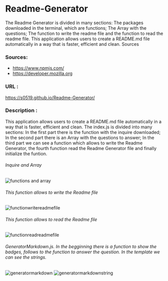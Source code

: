 # Readme-Generator

The Readme Generator is divided in many sections: The packages downloaded in the terminal, which are functions; The Array with the questions; The function to write 
the readme file and the function to read the readme file. This application allows users to create a README.md file automatically in a way that is faster, efficient and clean.
Sources


### Sources:
* https://www.npmjs.com/
* https://developer.mozilla.org


### URL :
https://s0519.github.io/Readme-Generator/


### Description :
This application allows users to create a README.md file automatically in a way that is faster, efficient and clean.
The index.js  is divided into many sections: In the first part there is the function with the inquire downloaded; In the second part there is an Array with the questions to answer; In the third part we can see a function which allows to write the Readme Generator, the fourth function read the Readme Generator file and finally initialize the funtion.




###### Inquire and Array

![functions and array](https://user-images.githubusercontent.com/80322588/118378156-58d56000-b597-11eb-860c-0fcb94ad40be.png)



###### This function allows to write the Readme file

![functionwritereadmefile](https://user-images.githubusercontent.com/80322588/118378269-34c64e80-b598-11eb-844c-a0def8a24100.png)



###### This function allows to read the Readme file

![functionreadreadmefile](https://user-images.githubusercontent.com/80322588/118378283-5c1d1b80-b598-11eb-8951-7f02529df796.png)



###### GeneratorMarkdown.js. In the begginning there is a function to show the badges, follows to the function to answer the question. In the template we can see the strings.

![generatormarkdown](https://user-images.githubusercontent.com/80322588/118378319-9e465d00-b598-11eb-91cb-9e8069fdb56a.png)
![generatormarkdownstring](https://user-images.githubusercontent.com/80322588/118378323-a0102080-b598-11eb-9d37-5b3643cf589e.png)










